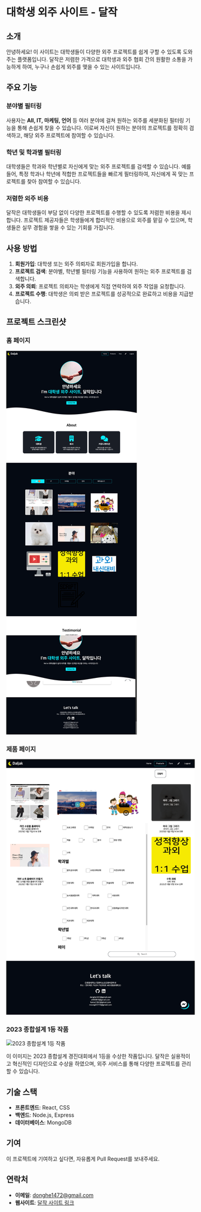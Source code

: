 # 대학생 외주 사이트 - 달작

## 소개

안녕하세요! 이 사이트는 대학생들이 다양한 외주 프로젝트를 쉽게 구할 수 있도록 도와주는 플랫폼입니다. 달작은 저렴한 가격으로 대학생과 외주 협회 간의 원활한 소통을 가능하게 하여, 누구나 손쉽게 외주를 맺을 수 있는 사이트입니다.

## 주요 기능

### 분야별 필터링

사용자는 **All, IT, 마케팅, 언어** 등 여러 분야에 걸쳐 원하는 외주를 세분화된 필터링 기능을 통해 손쉽게 찾을 수 있습니다. 이로써 자신이 원하는 분야의 프로젝트를 정확히 검색하고, 해당 외주 프로젝트에 참여할 수 있습니다.

### 학년 및 학과별 필터링

대학생들은 학과와 학년별로 자신에게 맞는 외주 프로젝트를 검색할 수 있습니다. 예를 들어, 특정 학과나 학년에 적합한 프로젝트들을 빠르게 필터링하여, 자신에게 꼭 맞는 프로젝트를 찾아 참여할 수 있습니다.

### 저렴한 외주 비용

달작은 대학생들이 부담 없이 다양한 프로젝트를 수행할 수 있도록 저렴한 비용을 제시합니다. 프로젝트 제공자들은 학생들에게 합리적인 비용으로 외주를 맡길 수 있으며, 학생들은 실무 경험을 쌓을 수 있는 기회를 가집니다.

## 사용 방법

1. **회원가입**: 대학생 또는 외주 의뢰자로 회원가입을 합니다.
2. **프로젝트 검색**: 분야별, 학년별 필터링 기능을 사용하여 원하는 외주 프로젝트를 검색합니다.
3. **외주 의뢰**: 프로젝트 의뢰자는 학생에게 직접 연락하여 외주 작업을 요청합니다.
4. **프로젝트 수행**: 대학생은 의뢰 받은 프로젝트를 성공적으로 완료하고 비용을 지급받습니다.

## 프로젝트 스크린샷

### 홈 페이지

![홈 페이지](./screen1.png)

### 제품 페이지

![제품 페이지](./screen2.png)

### 2023 종합설계 1등 작품

![2023 종합설계 1등 작품](./images/2023_award_project.png)

이 이미지는 2023 종합설계 경진대회에서 1등을 수상한 작품입니다. 달작은 실용적이고 혁신적인 디자인으로 수상을 하였으며, 외주 서비스를 통해 다양한 프로젝트를 관리할 수 있습니다.

## 기술 스택

- **프론트엔드**: React, CSS
- **백엔드**: Node.js, Express
- **데이터베이스**: MongoDB

## 기여

이 프로젝트에 기여하고 싶다면, 자유롭게 Pull Request를 보내주세요.

## 연락처

- **이메일**: donghe1472@gmail.com
- **웹사이트**: [달작 사이트 링크](https://example.com)
